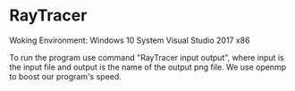 # RayTracer
Woking Environment: Windows 10 System Visual Studio 2017 x86

To run the program use command "RayTracer input output", where input
is the input file and output is the name of the output png file. We use
openmp to boost our program's speed.
